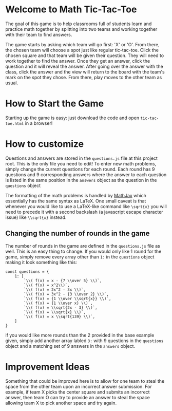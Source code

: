# Welcome to Math Tic-Tac-Toe

The goal of this game is to help classrooms full of students learn and practice math together by splitting into two teams and working together with their team to find answers.

The game starts by asking which team will go first: 'X' or 'O'. From there, the chosen team will choose a spot just like regular tic-tac-toe. Click the chosen square and that team will be given their question. They will need to work together to find the answer. Once they get an answer, click the question and it will reveal the answer. After going over the answer with the class, click the answer and the view will return to the board with the team's mark on the spot they chose. From there, play moves to the other team as usual.

# How to Start the Game

Starting up the game is easy: just download the code and open `tic-tac-toe.html` in a browser!

# How to customize

Questions and answers are stored in the `questions.js` file at this project root. This is the only file you need to edit! To enter new math problems, simply change the current questions for each round. Each round has 9 questions and 9 corresponding answers where the answer to each question is listed in the same position in the `answers` object as the question in the `questions` object

The formatting of the math problems is handled by [MathJax](https://www.mathjax.org/) which essentially has the same syntax as LaTeX. One small caveat is that whenever you would like to use a LaTeX-like command like `\sqrt{x}` you will need to precede it with a second backslash (a javascript escape character issue) like `\\sqrt{x}` instead.

## Changing the number of rounds in the game

The number of rounds in the game are defined in the `questions.js` file as well. This is an easy thing to change. If you would only like 1 round for the game, simply remove every array other than `1:` in the `questions` object making it look something like this:

```
const questions = {
    1: [
        `\\( f(x) = x - {7 \\over 5} \\)`,
        `\\( f(x) = x^2\\)`,
        `\\( f(x) = 2x^2 - 3x \\)`,
        `\\( f(x) = 3x^2 - {3 \\over 2} \\)`,
        `\\( f(x) = {1 \\over \\sqrt{x}} \\)`,
        `\\( f(x) = {1 \\over x} \\)`,
        `\\( f(x) = \\sqrt{2x - 3} \\)`,
        `\\( f(x) = \\sqrt{x} \\)`,
        `\\( f(x) = x \\sqrt{139} \\)`,
    ]
}
```

if you would like more rounds than the 2 provided in the base example given, simply add another array labled `3:` with 9 questions in the `questions` object and a matching set of 9 answers in the `answers` object.

# Improvement Ideas

Something that could be improved here is to allow for one team to steal the space from the other team upon an incorrect answer submission. For example, if team X picks the center square and submits an incorrect answer, then team O can try to provide an answer to steal the space allowing team X to pick another space and try again.
